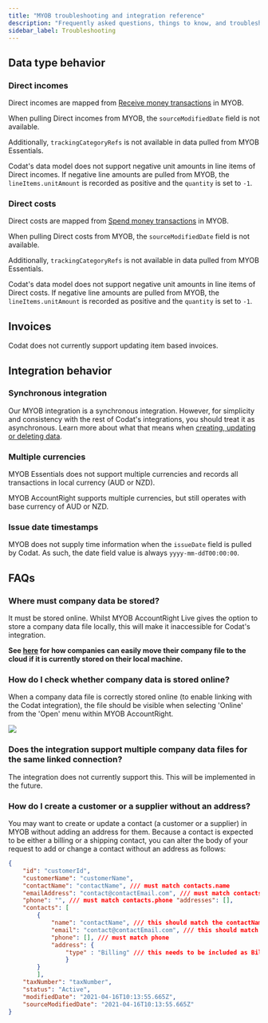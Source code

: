 ```yaml
---
title: "MYOB troubleshooting and integration reference"
description: "Frequently asked questions, things to know, and troubleshooting guidance for our MYOB integration"
sidebar_label: Troubleshooting
---
```


## Data type behavior

### Direct incomes

Direct incomes are mapped from <a className="external" href="https://developer.myob.com/api/myob-business-api/v2/banking/receive_money/" target="_blank">Receive money transactions</a> in MYOB.

When pulling Direct incomes from MYOB, the `sourceModifiedDate` field is not available.

Additionally, `trackingCategoryRefs` is not available in data pulled from MYOB Essentials.

Codat's data model does not support negative unit amounts in line items of Direct incomes. If negative line amounts are pulled from MYOB, the `lineItems.unitAmount` is recorded as positive and the `quantity` is set to `-1`.

### Direct costs

Direct costs are mapped from <a className="external" href="https://developer.myob.com/api/myob-business-api/v2/banking/spend_money/" target="_blank">Spend money transactions</a> in MYOB.

When pulling Direct costs from MYOB, the `sourceModifiedDate` field is not available.

Additionally, `trackingCategoryRefs` is not available in data pulled from MYOB Essentials.

Codat's data model does not support negative unit amounts in line items of Direct costs. If negative line amounts are pulled from MYOB, the `lineItems.unitAmount` is recorded as positive and the `quantity` is set to `-1`.

## Invoices

Codat does not currently support updating item based invoices.

## Integration behavior

### Synchronous integration

Our MYOB integration is a synchronous integration. However, for simplicity and consistency with the rest of Codat's integrations, you should treat it as asynchronous. Learn more about what that means when [creating, updating or deleting data](/using-the-api/push). 

### Multiple currencies

MYOB Essentials does not support multiple currencies and records all transactions in local currency (AUD or NZD).

MYOB AccountRight supports multiple currencies, but still operates with base currency of AUD or NZD.

### Issue date timestamps

MYOB does not supply time information when the `issueDate` field is pulled by Codat. As such, the date field value is always `yyyy-mm-ddT00:00:00`.

## FAQs

### Where must company data be stored?

It must be stored online. Whilst MYOB AccountRight Live gives the option to store a company data file locally, this will make it inaccessible for Codat's integration.

**See <a href="http://help.myob.com/wiki/display/ar/Put+your+company+file+online" target="_blank">here</a> for how companies can easily move their company file to the cloud if it is currently stored on their local machine.**

### How do I check whether company data is stored online?

When a company data file is correctly stored online (to enable linking with the Codat integration), the file should be visible when selecting 'Online' from the 'Open' menu within MYOB AccountRight.

<img src="/img/old/9c4e75a-AR_Live_Cloud_docs.PNG" />

### Does the integration support multiple company data files for the same linked connection?

The integration does not currently support this. This will be implemented in the future.

### How do I create a customer or a supplier without an address?

You may want to create or update a contact (a customer or a supplier) in MYOB without adding an address for them. Because a contact is expected to be either a billing or a shipping contact, you can alter the body of your request to add or change a contact without an address as follows: 

```json
{ 
    "id": "customerId", 
    "customerName": "customerName", 
    "contactName": "contactName", /// must match contacts.name 
    "emailAddress": "contact@contactEmail.com", /// must match contacts.email 
    "phone": "", /// must match contacts.phone "addresses": [], 
    "contacts": [ 
        { 
            "name": "contactName", /// this should match the contactName 
            "email": "contact@contactEmail.com", /// this should match the emailAddress 
            "phone": [], /// must match phone 
            "address": { 
                "type" : "Billing" /// this needs to be included as Billing 
                } 
        } 
        ], 
    "taxNumber": "taxNumber", 
    "status": "Active", 
    "modifiedDate": "2021-04-16T10:13:55.665Z", 
    "sourceModifiedDate": "2021-04-16T10:13:55.665Z" 
}
```
